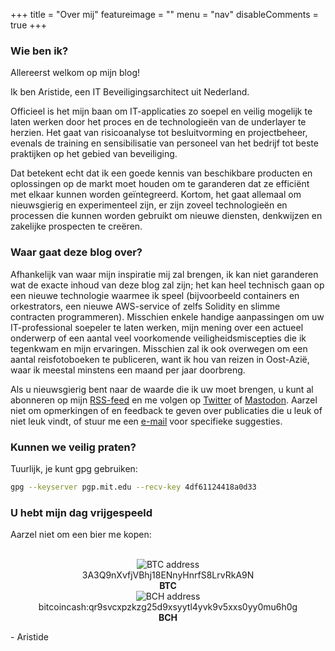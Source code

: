 +++
title = "Over mij"
featureimage = ""
menu = "nav"
disableComments = true
+++

### Wie ben ik?

Allereerst welkom op mijn blog!

Ik ben Aristide, een IT Beveiligingsarchitect uit Nederland.

Officieel is het mijn baan om IT-applicaties zo soepel en veilig mogelijk te laten werken door het proces en de technologieën van de underlayer te herzien. Het gaat van risicoanalyse tot besluitvorming en projectbeheer, evenals de training en sensibilisatie van personeel van het bedrijf tot beste praktijken op het gebied van beveiliging.

Dat betekent echt dat ik een goede kennis van beschikbare producten en oplossingen op de markt moet houden om te garanderen dat ze efficiënt met elkaar kunnen worden geïntegreerd. Kortom, het gaat allemaal om nieuwsgierig en experimenteel zijn, er zijn zoveel technologieën en processen die kunnen worden gebruikt om nieuwe diensten, denkwijzen en zakelijke prospecten te creëren.

### Waar gaat deze blog over?

Afhankelijk van waar mijn inspiratie mij zal brengen, ik kan niet garanderen wat de exacte inhoud van deze blog zal zijn; het kan heel technisch gaan op een nieuwe technologie waarmee ik speel (bijvoorbeeld containers en orkestrators, een nieuwe AWS-service of zelfs Solidity en slimme contracten programmeren). Misschien enkele handige aanpassingen om uw IT-professional soepeler te laten werken, mijn mening over een actueel onderwerp of een aantal veel voorkomende veiligheidsmiscepties die ik tegenkwam en mijn ervaringen. Misschien zal ik ook overwegen om een ​​aantal reisfotoboeken te publiceren, want ik hou van reizen in Oost-Azië, waar ik meestal minstens een maand per jaar doorbreng.

Als u nieuwsgierig bent naar de waarde die ik uw moet brengen, u kunt al abonneren op mijn [RSS-feed](https://aristidebouix.cloud/nl/index.xml) en me volgen op [Twitter](http://twitter.com/ArisvdZ) of [Mastodon](https://mastodon.cloud/@abouix). Aarzel niet om opmerkingen of en feedback te geven over publicaties die u leuk of niet leuk vindt, of stuur me een [e-mail](mailto:webmaster@aristidebouix.cloud) voor specifieke suggesties.

### Kunnen we veilig praten?

Tuurlijk, je kunt gpg gebruiken:

```bash
gpg --keyserver pgp.mit.edu --recv-key 4df61124418a0d33
```

### U hebt mijn dag vrijgespeeld

Aarzel niet om een ​​bier me kopen:
<br></br>

<center>
<img src="/img/qrcode1.png" alt="BTC address">
</center>
<center>
3A3Q9nXvfjVBhj18ENnyHnrfS8LrvRkA9N
</center>
<center>
<b>BTC</b>
</center>

<center>
<img src="/img/qrcode2.png" alt="BCH address">
</center>
<center>
bitcoincash:qr9svcxpzkzg25d9xsyytl4yvk9v5xxs0yy0mu6h0g
</center>
<center>
<b>BCH</b>
</center>

\- Aristide

